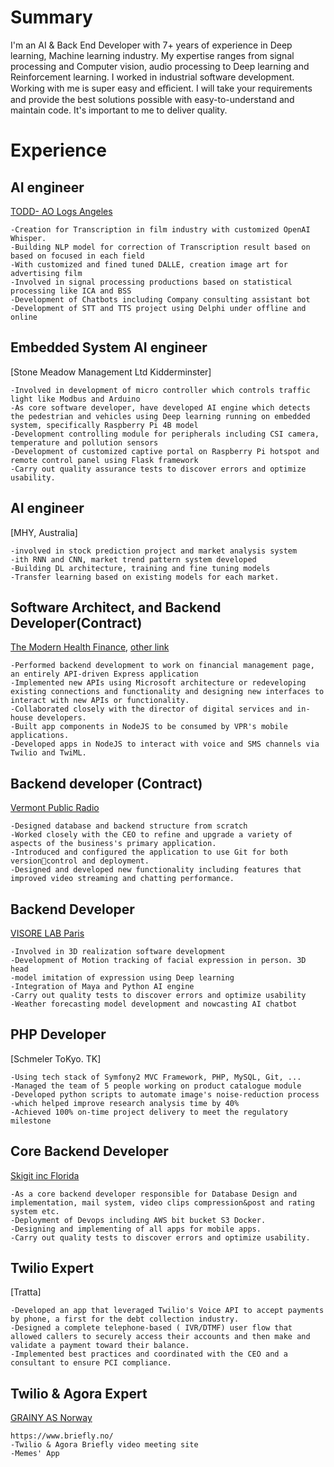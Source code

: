 # Summary
I'm an AI & Back End Developer with 7+ years of experience in Deep learning, Machine learning industry.
My expertise ranges from signal processing and Computer vision, audio processing to Deep learning and Reinforcement learning. I worked in industrial software development.
Working with me is super easy and eﬃcient. I will take your requirements and provide the best solutions possible with easy-to-understand and maintain code. It's important to me to deliver quality.

# Experience
## AI engineer
[TODD- AO Logs Angeles](https://absentiadx.com/)
```
-Creation for Transcription in film industry with customized OpenAI Whisper.
-Building NLP model for correction of Transcription result based on based on focused in each field
-With customized and fined tuned DALLE, creation image art for advertising film
-Involved in signal processing productions based on statistical processing like ICA and BSS
-Development of Chatbots including Company consulting assistant bot
-Development of STT and TTS project using Delphi under offline and online
```

## Embedded System AI engineer
[Stone Meadow Management Ltd Kidderminster]
```
-Involved in development of micro controller which controls traffic light like Modbus and Arduino
-As core software developer, have developed AI engine which detects the pedestrian and vehicles using Deep learning running on embedded system, specifically Raspberry Pi 4B model
-Development controlling module for peripherals including CSI camera, temperature and pollution sensors
-Development of customized captive portal on Raspberry Pi hotspot and remote control panel using Flask framework
-Carry out quality assurance tests to discover errors and optimize usability.
```

## AI engineer
[MHY, Australia]
```
-involved in stock prediction project and market analysis system
-ith RNN and CNN, market trend pattern system developed
-Building DL architecture, training and fine tuning models
-Transfer learning based on existing models for each market.
```

## Software Architect, and Backend Developer(Contract)
[The Modern Health Finance](https://apply.modernhealthfinance.com), [other link](https://modernhealthfinance.com)
```
-Performed backend development to work on financial management page, an entirely API-driven Express application
-Implemented new APIs using Microsoft architecture or redeveloping existing connections and functionality and designing new interfaces to interact with new APIs or functionality.
-Collaborated closely with the director of digital services and in-house developers.
-Built app components in NodeJS to be consumed by VPR's mobile applications.
-Developed apps in NodeJS to interact with voice and SMS channels via Twilio and TwiML.
```

## Backend developer (Contract)
[Vermont Public Radio](https://memories.com.au/)
```
-Designed database and backend structure from scratch
-Worked closely with the CEO to refine and upgrade a variety of aspects of the business's primary application.
-Introduced and configured the application to use Git for both versioncontrol and deployment.
-Designed and developed new functionality including features that improved video streaming and chatting performance.
```

## Backend Developer
[VISORE LAB Paris](https://memories.com.au/)
```
-Involved in 3D realization software development
-Development of Motion tracking of facial expression in person. 3D head
-model imitation of expression using Deep learning
-Integration of Maya and Python AI engine
-Carry out quality tests to discover errors and optimize usability
-Weather forecasting model development and nowcasting AI chatbot
```

## PHP Developer
[Schmeler ToKyo. TK]
```
-Using tech stack of Symfony2 MVC Framework, PHP, MySQL, Git, ...
-Managed the team of 5 people working on product catalogue module
-Developed python scripts to automate image's noise-reduction process
-which helped improve research analysis time by 40%
-Achieved 100% on-time project delivery to meet the regulatory milestone
```

## Core Backend Developer
[Skigit inc Florida](http://www.skigit.com/)
```
-As a core backend developer responsible for Database Design and implementation, mail system, video clips compression&post and rating system etc.
-Deployment of Devops including AWS bit bucket S3 Docker.
-Designing and implementing of all apps for mobile apps.
-Carry out quality tests to discover errors and optimize usability.
```

## Twilio Expert
[Tratta]
```
-Developed an app that leveraged Twilio's Voice API to accept payments by phone, a first for the debt collection industry.
-Designed a complete telephone-based ( IVR/DTMF) user flow that allowed callers to securely access their accounts and then make and validate a payment toward their balance.
-Implemented best practices and coordinated with the CEO and a consultant to ensure PCI compliance.
```

## Twilio & Agora Expert
[GRAINY AS Norway](https://dev.briefly.io)
```
https://www.briefly.no/
-Twilio & Agora Briefly video meeting site
-Memes' App
```
